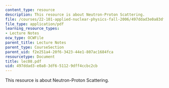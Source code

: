 ```yaml
---
content_type: resource
description: This resource is about Neutron-Proton Scattering.
file: /courses/22-101-applied-nuclear-physics-fall-2006/497ddad3e0a83df651129dff4ccbc2cb_lec08.pdf
file_type: application/pdf
learning_resource_types:
- Lecture Notes
ocw_type: OCWFile
parent_title: Lecture Notes
parent_type: CourseSection
parent_uid: f2e251a4-20f6-3423-44e1-807ac1684fca
resourcetype: Document
title: lec08.pdf
uid: 497ddad3-e0a8-3df6-5112-9dff4ccbc2cb
---
```

This resource is about Neutron-Proton Scattering.

